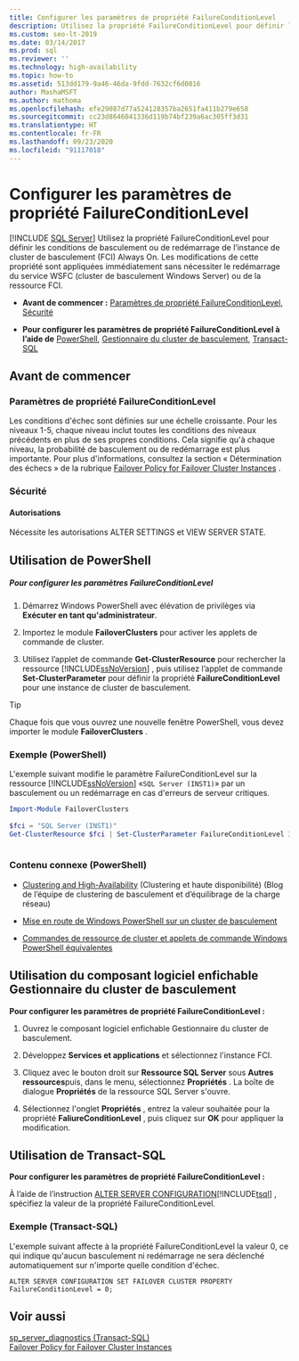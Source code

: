 ```yaml
---
title: Configurer les paramètres de propriété FailureConditionLevel
description: Utilisez la propriété FailureConditionLevel pour définir les conditions de basculement ou de redémarrage de l’instance de cluster de basculement (FCI) Always On.
ms.custom: seo-lt-2019
ms.date: 03/14/2017
ms.prod: sql
ms.reviewer: ''
ms.technology: high-availability
ms.topic: how-to
ms.assetid: 513dd179-9a46-46da-9fdd-7632cf6d0816
author: MashaMSFT
ms.author: mathoma
ms.openlocfilehash: efe29087d77a524128357ba2651fa411b279e658
ms.sourcegitcommit: cc23d8646041336d119b74bf239a6ac305ff3d31
ms.translationtype: HT
ms.contentlocale: fr-FR
ms.lasthandoff: 09/23/2020
ms.locfileid: "91117018"
---
```

# <a name="configure-failureconditionlevel-property-settings"></a>Configurer les paramètres de propriété FailureConditionLevel
[!INCLUDE [SQL Server](../../../includes/applies-to-version/sqlserver.md)]
  Utilisez la propriété FailureConditionLevel pour définir les conditions de basculement ou de redémarrage de l’instance de cluster de basculement (FCI) Always On. Les modifications de cette propriété sont appliquées immédiatement sans nécessiter le redémarrage du service WSFC (cluster de basculement Windows Server) ou de la ressource FCI.  
  
-   **Avant de commencer :**  [Paramètres de propriété FailureConditionLevel](#Restrictions), [Sécurité](#Security)  
  
-   **Pour configurer les paramètres de propriété FailureConditionLevel à l’aide de** [PowerShell](#PowerShellProcedure), [Gestionnaire du cluster de basculement](#WSFC), [Transact-SQL](#TsqlProcedure)  
  
##  <a name="before-you-begin"></a><a name="BeforeYouBegin"></a> Avant de commencer  
  
###  <a name="failureconditionlevel-property-settings"></a><a name="Restrictions"></a> Paramètres de propriété FailureConditionLevel  
 Les conditions d'échec sont définies sur une échelle croissante. Pour les niveaux 1-5, chaque niveau inclut toutes les conditions des niveaux précédents en plus de ses propres conditions. Cela signifie qu'à chaque niveau, la probabilité de basculement ou de redémarrage est plus importante.  Pour plus d'informations, consultez la section « Détermination des échecs » de la rubrique [Failover Policy for Failover Cluster Instances](../../../sql-server/failover-clusters/windows/failover-policy-for-failover-cluster-instances.md) .  
  
###  <a name="security"></a><a name="Security"></a> Sécurité  
  
####  <a name="permissions"></a><a name="Permissions"></a> Autorisations  
 Nécessite les autorisations ALTER SETTINGS et VIEW SERVER STATE.  
  
##  <a name="using-powershell"></a><a name="PowerShellProcedure"></a> Utilisation de PowerShell  
  
##### <a name="to-configure-failureconditionlevel-settings"></a>Pour configurer les paramètres FailureConditionLevel  
  
1.  Démarrez Windows PowerShell avec élévation de privilèges via **Exécuter en tant qu'administrateur**.  
  
2.  Importez le module **FailoverClusters** pour activer les applets de commande de cluster.  
  
3.  Utilisez l’applet de commande **Get-ClusterResource** pour rechercher la ressource [!INCLUDE[ssNoVersion](../../../includes/ssnoversion-md.md)] , puis utilisez l’applet de commande **Set-ClusterParameter** pour définir la propriété **FailureConditionLevel** pour une instance de cluster de basculement.  
  
> [!TIP]  
>  Chaque fois que vous ouvrez une nouvelle fenêtre PowerShell, vous devez importer le module **FailoverClusters** .  
  
### <a name="example-powershell"></a>Exemple (PowerShell)  
 L'exemple suivant modifie le paramètre FailureConditionLevel sur la ressource [!INCLUDE[ssNoVersion](../../../includes/ssnoversion-md.md)] «`SQL Server (INST1)`» par un basculement ou un redémarrage en cas d'erreurs de serveur critiques.  
  
```powershell  
Import-Module FailoverClusters  
  
$fci = "SQL Server (INST1)"  
Get-ClusterResource $fci | Set-ClusterParameter FailureConditionLevel 3  
  
```  
  
### <a name="related-content-powershell"></a>Contenu connexe (PowerShell)  
  
-   [Clustering and High-Availability](https://techcommunity.microsoft.com/t5/failover-clustering/bg-p/FailoverClustering) (Clustering et haute disponibilité) (Blog de l’équipe de clustering de basculement et d’équilibrage de la charge réseau)  
  
-   [Mise en route de Windows PowerShell sur un cluster de basculement](https://technet.microsoft.com/library/ee619762\(WS.10\).aspx)  
  
-   [Commandes de ressource de cluster et applets de commande Windows PowerShell équivalentes](https://msdn.microsoft.com/library/ee619744.aspx#BKMK_resource)  
  
##  <a name="using-the-failover-cluster-manager-snap-in"></a><a name="WSFC"></a> Utilisation du composant logiciel enfichable Gestionnaire du cluster de basculement  
 **Pour configurer les paramètres de propriété FailureConditionLevel :**  
  
1.  Ouvrez le composant logiciel enfichable Gestionnaire du cluster de basculement.  
  
2.  Développez **Services et applications** et sélectionnez l'instance FCI.  
  
3.  Cliquez avec le bouton droit sur **Ressource SQL Server** sous **Autres ressources**puis, dans le menu, sélectionnez **Propriétés** . La boîte de dialogue **Propriétés** de la ressource SQL Server s'ouvre.  
  
4.  Sélectionnez l'onglet **Propriétés** , entrez la valeur souhaitée pour la propriété **FaliureConditionLevel** , puis cliquez sur **OK** pour appliquer la modification.  
  
##  <a name="using-transact-sql"></a><a name="TsqlProcedure"></a> Utilisation de Transact-SQL  
 **Pour configurer les paramètres de propriété FailureConditionLevel :**  
  
 À l’aide de l’instruction [ALTER SERVER CONFIGURATION](../../../t-sql/statements/alter-server-configuration-transact-sql.md)[!INCLUDE[tsql](../../../includes/tsql-md.md)] , spécifiez la valeur de la propriété FailureConditionLevel.  
  
###  <a name="example-transact-sql"></a><a name="TsqlExample"></a> Exemple (Transact-SQL)  
 L'exemple suivant affecte à la propriété FailureConditionLevel la valeur 0, ce qui indique qu'aucun basculement ni redémarrage ne sera déclenché automatiquement sur n'importe quelle condition d'échec.  
  
```  
ALTER SERVER CONFIGURATION SET FAILOVER CLUSTER PROPERTY FailureConditionLevel = 0;  
```  
  
## <a name="see-also"></a>Voir aussi  
 [sp_server_diagnostics &#40;Transact-SQL&#41;](../../../relational-databases/system-stored-procedures/sp-server-diagnostics-transact-sql.md)   
 [Failover Policy for Failover Cluster Instances](../../../sql-server/failover-clusters/windows/failover-policy-for-failover-cluster-instances.md)  
  
  
